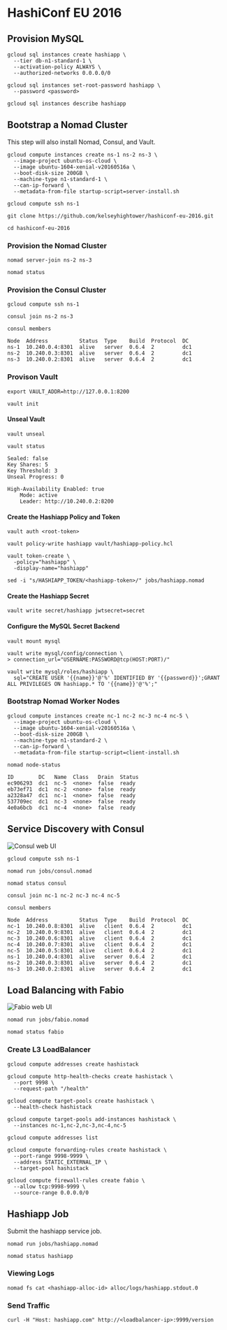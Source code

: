 # HashiConf EU 2016

## Provision MySQL

```
gcloud sql instances create hashiapp \
  --tier db-n1-standard-1 \
  --activation-policy ALWAYS \
  --authorized-networks 0.0.0.0/0
```

```
gcloud sql instances set-root-password hashiapp \
  --password <password>
```

```
gcloud sql instances describe hashiapp
```

## Bootstrap a Nomad Cluster

This step will also install Nomad, Consul, and Vault.

```
gcloud compute instances create ns-1 ns-2 ns-3 \
  --image-project ubuntu-os-cloud \
  --image ubuntu-1604-xenial-v20160516a \
  --boot-disk-size 200GB \
  --machine-type n1-standard-1 \
  --can-ip-forward \
  --metadata-from-file startup-script=server-install.sh
```

```
gcloud compute ssh ns-1
```

```
git clone https://github.com/kelseyhightower/hashiconf-eu-2016.git
```
```
cd hashiconf-eu-2016
```


### Provision the Nomad Cluster

```
nomad server-join ns-2 ns-3
```

```
nomad status
```

### Provision the Consul Cluster

```
gcloud compute ssh ns-1
```

```
consul join ns-2 ns-3
```

```
consul members
```
```
Node  Address          Status  Type    Build  Protocol  DC
ns-1  10.240.0.4:8301  alive   server  0.6.4  2         dc1
ns-2  10.240.0.3:8301  alive   server  0.6.4  2         dc1
ns-3  10.240.0.2:8301  alive   server  0.6.4  2         dc1
```

### Provison Vault

```
export VAULT_ADDR=http://127.0.0.1:8200
```

```
vault init
```

#### Unseal Vault

```
vault unseal
```
```
vault status
```
```
Sealed: false
Key Shares: 5
Key Threshold: 3
Unseal Progress: 0

High-Availability Enabled: true
	Mode: active
	Leader: http://10.240.0.2:8200
```

#### Create the Hashiapp Policy and Token

```
vault auth <root-token>
```

```
vault policy-write hashiapp vault/hashiapp-policy.hcl
```

```
vault token-create \
  -policy="hashiapp" \
  -display-name="hashiapp"
```

```
sed -i "s/HASHIAPP_TOKEN/<hashiapp-token>/" jobs/hashiapp.nomad 
```

#### Create the Hashiapp Secret

```
vault write secret/hashiapp jwtsecret=secret
```

#### Configure the MySQL Secret Backend

```
vault mount mysql
```

```
vault write mysql/config/connection \
> connection_url="USERNAME:PASSWORD@tcp(HOST:PORT)/"
```

```
vault write mysql/roles/hashiapp \
  sql="CREATE USER '{{name}}'@'%' IDENTIFIED BY '{{password}}';GRANT ALL PRIVILEGES ON hashiapp.* TO '{{name}}'@'%';"
```

### Bootstrap Nomad Worker Nodes

```
gcloud compute instances create nc-1 nc-2 nc-3 nc-4 nc-5 \
  --image-project ubuntu-os-cloud \
  --image ubuntu-1604-xenial-v20160516a \
  --boot-disk-size 200GB \
  --machine-type n1-standard-2 \
  --can-ip-forward \
  --metadata-from-file startup-script=client-install.sh
```

```
nomad node-status
```
```
ID        DC   Name  Class   Drain  Status
ec906293  dc1  nc-5  <none>  false  ready
eb73ef71  dc1  nc-2  <none>  false  ready
a2328a47  dc1  nc-1  <none>  false  ready
537709ec  dc1  nc-3  <none>  false  ready
4e0a6bcb  dc1  nc-4  <none>  false  ready
```

## Service Discovery with Consul

![Consul web UI](images/consul-hashistack.png)

```
gcloud compute ssh ns-1
```

```
nomad run jobs/consul.nomad
```

```
nomad status consul
```

```
consul join nc-1 nc-2 nc-3 nc-4 nc-5
```

```
consul members
```
```
Node  Address          Status  Type    Build  Protocol  DC
nc-1  10.240.0.8:8301  alive   client  0.6.4  2         dc1
nc-2  10.240.0.9:8301  alive   client  0.6.4  2         dc1
nc-3  10.240.0.6:8301  alive   client  0.6.4  2         dc1
nc-4  10.240.0.7:8301  alive   client  0.6.4  2         dc1
nc-5  10.240.0.5:8301  alive   client  0.6.4  2         dc1
ns-1  10.240.0.4:8301  alive   server  0.6.4  2         dc1
ns-2  10.240.0.3:8301  alive   server  0.6.4  2         dc1
ns-3  10.240.0.2:8301  alive   server  0.6.4  2         dc1
```

## Load Balancing with Fabio

![Fabio web UI](images/fabio-hashistack.png)

```
nomad run jobs/fabio.nomad
```

```
nomad status fabio
```

### Create L3 LoadBalancer

```
gcloud compute addresses create hashistack
```

```
gcloud compute http-health-checks create hashistack \
  --port 9998 \
  --request-path "/health"
```

```
gcloud compute target-pools create hashistack \
  --health-check hashistack
```

```
gcloud compute target-pools add-instances hashistack \
  --instances nc-1,nc-2,nc-3,nc-4,nc-5
```

```
gcloud compute addresses list
```

```
gcloud compute forwarding-rules create hashistack \
  --port-range 9998-9999 \
  --address STATIC_EXTERNAL_IP \
  --target-pool hashistack
```

```
gcloud compute firewall-rules create fabio \
  --allow tcp:9998-9999 \
  --source-range 0.0.0.0/0
```

## Hashiapp Job

Submit the hashiapp service job.

```
nomad run jobs/hashiapp.nomad
```

```
nomad status hashiapp
```

### Viewing Logs

```
nomad fs cat <hashiapp-alloc-id> alloc/logs/hashiapp.stdout.0
```

### Send Traffic

```
curl -H "Host: hashiapp.com" http://<loadbalancer-ip>:9999/version
```
